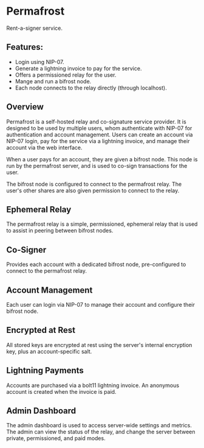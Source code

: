 # Permafrost

Rent-a-signer service.

## Features:

- Login using NIP-07.
- Generate a lightning invoice to pay for the service.
- Offers a permissioned relay for the user.
- Mange and run a bifrost node.
- Each node connects to the relay directly (through localhost).

## Overview

Permafrost is a self-hosted relay and co-signature service provider. It is designed to be used by multiple users, whom authenticate with NIP-07 for authentication and account management. Users can create an account via NIP-07 login, pay for the service via a lightning invoice, and manage their account via the web interface.

When a user pays for an account, they are given a bifrost node. This node is run by the permafrost server, and is used to co-sign transactions for the user.

The bifrost node is configured to connect to the permafrost relay. The user's other shares are also given permission to connect to the relay.

## Ephemeral Relay

The permafrost relay is a simple, permissioned, ephemeral relay that is used to assist in peering between bifrost nodes.

## Co-Signer

Provides each account with a dedicated bifrost node, pre-configured to connect to the permafrost relay.

## Account Management

Each user can login via NIP-07 to manage their account and configure their bifrost node.

## Encrypted at Rest

All stored keys are encrypted at rest using the server's internal encryption key, plus an account-specific salt.

## Lightning Payments

Accounts are purchased via a bolt11 lightning invoice. An anonymous account is created when the invoice is paid.

## Admin Dashboard

The admin dashboard is used to access server-wide settings and metrics. The admin can view the status of the relay, and change the server between private, permissioned, and paid modes.
